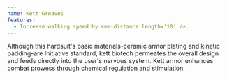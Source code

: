 ```yaml
---
name: Kett Greaves
features:
  - Increase walking speed by <me-distance length='10' />.
---
```

Although this hardsuit's basic materials-ceramic armor plating and kinetic padding-are Initiative 
standard, kett biotech permeates the overall design and feeds directly into the user's nervous 
system. Kett armor enhances combat prowess through chemical regulation and stimulation.